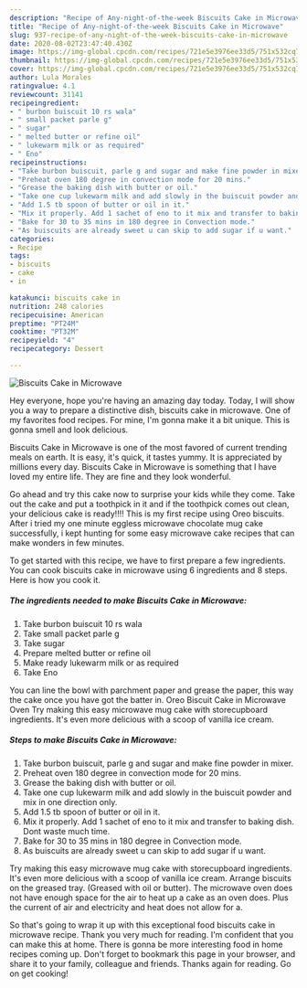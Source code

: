 ```yaml
---
description: "Recipe of Any-night-of-the-week Biscuits Cake in Microwave"
title: "Recipe of Any-night-of-the-week Biscuits Cake in Microwave"
slug: 937-recipe-of-any-night-of-the-week-biscuits-cake-in-microwave
date: 2020-08-02T23:47:40.430Z
image: https://img-global.cpcdn.com/recipes/721e5e3976ee33d5/751x532cq70/biscuits-cake-in-microwave-recipe-main-photo.jpg
thumbnail: https://img-global.cpcdn.com/recipes/721e5e3976ee33d5/751x532cq70/biscuits-cake-in-microwave-recipe-main-photo.jpg
cover: https://img-global.cpcdn.com/recipes/721e5e3976ee33d5/751x532cq70/biscuits-cake-in-microwave-recipe-main-photo.jpg
author: Lula Morales
ratingvalue: 4.1
reviewcount: 31141
recipeingredient:
- " burbon buiscuit 10 rs wala"
- " small packet parle g"
- " sugar"
- " melted butter or refine oil"
- " lukewarm milk or as required"
- " Eno"
recipeinstructions:
- "Take burbon buiscuit, parle g and sugar and make fine powder in mixer."
- "Preheat oven 180 degree in convection mode for 20 mins."
- "Grease the baking dish with butter or oil."
- "Take one cup lukewarm milk and add slowly in the buiscuit powder and mix in one direction only."
- "Add 1.5 tb spoon of butter or oil in it."
- "Mix it properly. Add 1 sachet of eno to it mix and transfer to baking dish. Dont waste much time."
- "Bake for 30 to 35 mins in 180 degree in Convection mode."
- "As buiscuits are already sweet u can skip to add sugar if u want."
categories:
- Recipe
tags:
- biscuits
- cake
- in

katakunci: biscuits cake in 
nutrition: 248 calories
recipecuisine: American
preptime: "PT24M"
cooktime: "PT32M"
recipeyield: "4"
recipecategory: Dessert

---
```



![Biscuits Cake in Microwave](https://img-global.cpcdn.com/recipes/721e5e3976ee33d5/751x532cq70/biscuits-cake-in-microwave-recipe-main-photo.jpg)

Hey everyone, hope you're having an amazing day today. Today, I will show you a way to prepare a distinctive dish, biscuits cake in microwave. One of my favorites food recipes. For mine, I'm gonna make it a bit unique. This is gonna smell and look delicious.

Biscuits Cake in Microwave is one of the most favored of current trending meals on earth. It is easy, it's quick, it tastes yummy. It is appreciated by millions every day. Biscuits Cake in Microwave is something that I have loved my entire life. They are fine and they look wonderful.

Go ahead and try this cake now to surprise your kids while they come. Take out the cake and put a toothpick in it and if the toothpick comes out clean, your delicious cake is ready!!!! This is my first recipe using Oreo biscuits. After i tried my one minute eggless microwave chocolate mug cake successfully, i kept hunting for some easy microwave cake recipes that can make wonders in few minutes.


To get started with this recipe, we have to first prepare a few ingredients. You can cook biscuits cake in microwave using 6 ingredients and 8 steps. Here is how you cook it.

<!--inarticleads1-->

##### The ingredients needed to make Biscuits Cake in Microwave:

1. Take  burbon buiscuit 10 rs wala
1. Take  small packet parle g
1. Take  sugar
1. Prepare  melted butter or refine oil
1. Make ready  lukewarm milk or as required
1. Take  Eno


You can line the bowl with parchment paper and grease the paper, this way the cake once you have got the batter in. Oreo Biscuit Cake in Microwave Oven Try making this easy microwave mug cake with storecupboard ingredients. It&#39;s even more delicious with a scoop of vanilla ice cream. 

<!--inarticleads2-->

##### Steps to make Biscuits Cake in Microwave:

1. Take burbon buiscuit, parle g and sugar and make fine powder in mixer.
1. Preheat oven 180 degree in convection mode for 20 mins.
1. Grease the baking dish with butter or oil.
1. Take one cup lukewarm milk and add slowly in the buiscuit powder and mix in one direction only.
1. Add 1.5 tb spoon of butter or oil in it.
1. Mix it properly. Add 1 sachet of eno to it mix and transfer to baking dish. Dont waste much time.
1. Bake for 30 to 35 mins in 180 degree in Convection mode.
1. As buiscuits are already sweet u can skip to add sugar if u want.


Try making this easy microwave mug cake with storecupboard ingredients. It&#39;s even more delicious with a scoop of vanilla ice cream. Arrange biscuits on the greased tray. (Greased with oil or butter). The microwave oven does not have enough space for the air to heat up a cake as an oven does. Plus the current of air and electricity and heat does not allow for a. 

So that's going to wrap it up with this exceptional food biscuits cake in microwave recipe. Thank you very much for reading. I'm confident that you can make this at home. There is gonna be more interesting food in home recipes coming up. Don't forget to bookmark this page in your browser, and share it to your family, colleague and friends. Thanks again for reading. Go on get cooking!
